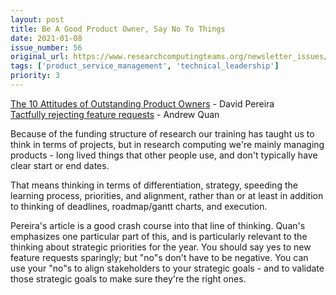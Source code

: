 ```yaml
---
layout: post
title: Be A Good Product Owner, Say No To Things
date: 2021-01-08
issue_number: 56
original_url: https://www.researchcomputingteams.org/newsletter_issues/0056
tags: ['product_service_management', 'technical_leadership']
priority: 3
---
```


<!-- markdownlint-disable MD033 -->
<!-- markdownlint-disable MD041 -->
<!-- markdownlint-disable MD049 -->

[The 10 Attitudes of Outstanding Product Owners](https://medium.com/serious-scrum/the-10-attitudes-of-outstanding-product-owners-e66bf3173264) - David Pereira<br/>
[Tactfully rejecting feature requests](https://productcoalition.com/tactfully-rejecting-feature-requests-ee5eb2b3265c) - Andrew Quan

Because of the funding structure of research our training has taught us to think in terms of projects, but in research computing we're mainly managing products - long lived things that other people use, and don't typically have clear start or end dates.

That means thinking in terms of differentiation, strategy, speeding the learning process, priorities, and alignment, rather than or at least in addition to thinking of deadlines, roadmap/gantt charts, and execution.

Pereira's article is a good crash course into that line of thinking. Quan's emphasizes one particular part of this, and is particularly relevant to the thinking about strategic priorities for the year. You should say yes to new feature requests sparingly; but "no"s don't have to be negative. You can use your "no"s to align stakeholders to your strategic goals - and to validate those strategic goals to make sure they're the right ones.

